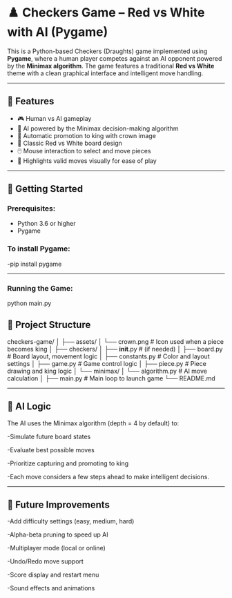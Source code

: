 # ♟️ Checkers Game – Red vs White with AI (Pygame)

This is a Python-based Checkers (Draughts) game implemented using **Pygame**, where a human player competes against an AI opponent powered by the **Minimax algorithm**. The game features a traditional **Red vs White** theme with a clean graphical interface and intelligent move handling.

---

## 🧠 Features

- 🎮 Human vs AI gameplay
- 🤖 AI powered by the Minimax decision-making algorithm
- 👑 Automatic promotion to king with crown image
- 🎨 Classic Red vs White board design
- 🖱️ Mouse interaction to select and move pieces
- 🔵 Highlights valid moves visually for ease of play

---

## 🚀 Getting Started

### Prerequisites:

- Python 3.6 or higher
- Pygame

### To install Pygame:
-pip install pygame

---

### Running the Game:
python main.py

## 📁 Project Structure
checkers-game/
│
├── assets/
│   └── crown.png               # Icon used when a piece becomes king
│
├── checkers/
│   ├── __init__.py             # (if needed)
│   ├── board.py                # Board layout, movement logic
│   ├── constants.py            # Color and layout settings
│   ├── game.py                 # Game control logic
│   ├── piece.py                # Piece drawing and king logic
│   └── minimax/
│       └── algorithm.py        # AI move calculation
│
├── main.py                     # Main loop to launch game
└── README.md

---

## 🤖 AI Logic
The AI uses the Minimax algorithm (depth = 4 by default) to:

-Simulate future board states

-Evaluate best possible moves

-Prioritize capturing and promoting to king

-Each move considers a few steps ahead to make intelligent decisions.

---

## 🔧 Future Improvements
-Add difficulty settings (easy, medium, hard)

-Alpha-beta pruning to speed up AI

-Multiplayer mode (local or online)

-Undo/Redo move support

-Score display and restart menu

-Sound effects and animations
